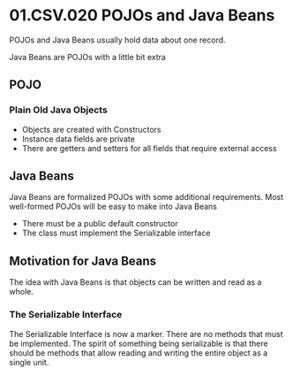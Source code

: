 # 01.CSV.020 POJOs and Java Beans

POJOs and Java Beans usually hold data about one record.

Java Beans are POJOs with a little bit extra

## POJO

### Plain Old Java Objects

* Objects are created with Constructors
* Instance data fields are private
* There are getters and setters for all fields that require external access
  
## Java Beans

Java Beans are formalized POJOs with some additional requirements.  Most well-formed POJOs will be easy to make into Java Beans

* There must be a public default constructor
* The class must implement the Serializable interface

## Motivation for Java Beans

The idea with Java Beans is that objects can be written and read as a whole. 

### The Serializable Interface

The Serializable Interface is now a marker.  There are no methods that must be implemented.  The spirit of something being serializable is that there should be methods that allow reading and writing the entire object as a single unit.

